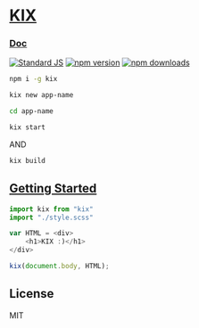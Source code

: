 # [KIX](https://kixjs.ml/)

### [Doc](https://kixjs.ml/docs/)

[![Standard JS][standard-js-src]][standard-js-href]
[![npm version][npm-version-src]][npm-version-href]
[![npm downloads][npm-downloads-src]][npm-downloads-href]
<!-- [![discord server][discord-server-src]][discord-server-href] -->
<!-- [![bundle phobia][bundle-phobia-src]][bundle-phobia-href]  -->
 
 


```bash
npm i -g kix
```
```bash
kix new app-name
```
```bash
cd app-name
```
```bash
kix start
```
AND
```bash
kix build
```

## [Getting Started](https://kixjs.ml/docs/)

```js
import kix from "kix"
import "./style.scss"

var HTML = <div>
    <h1>KIX :)</h1> 
</div>

kix(document.body, HTML);  
```



## License

MIT

<!-- Refs -->
[standard-js-src]: https://img.shields.io/badge/license-MIT-brightgreen?&style=flat-square
[standard-js-href]: https://github.com/Generalsimus/KIX/blob/master/LICENSE

[npm-version-src]: https://img.shields.io/npm/v/kix?&style=flat-square
[npm-version-href]: https://www.npmjs.com/package/kix

[npm-downloads-src]: https://img.shields.io/npm/dt/kix?&style=flat-square
[npm-downloads-href]: https://www.npmjs.com/package/kix

[bundle-phobia-src]: https://img.shields.io/bundlephobia/min/kix?&style=flat-square&color=red
[bundle-phobia-href]: https://packagephobia.com/result?p=kix
 
[discord-server-src]: https://img.shields.io/discord/997869290336288809?color=%235865f2&label=discord&style=flat-square
[discord-server-href]: https://discord.gg/JHDPzyF4fX
 
